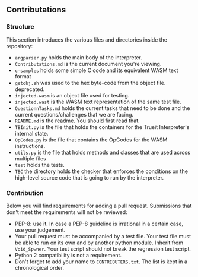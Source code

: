 ## Contributations

### Structure
This section introduces the various files and directories inside the repository:<br/>
* `argparser.py` holds the main body of the interpreter.<br/>
* `Contributations.md` is the current document you're viewing.<br/>
* `c-samples` holds some simple C code and its equivalent WASM text format<br/>
* `getobj.sh` was used to the hex byte-code from the object file. deprecated.<br/>
* `injected.wasm` is an object file used for testing.<br/>
* `injected.wast` is the WASM text representation of the same test file.<br/>
* `QuestionnTasks.md` holds the current tasks that need to be done and the current questions/challenges that we are facing.<br/>
* `README.md` is the readme. You should first read that.<br/>
* `TBInit.py` is the file that holds the containers for the Trueit Interpreter's internal state.<br/>
* `OpCodes.py` is the file that contains the OpCodes for the WASM instructions.<br/>
* `utils.py` is the file that holds methods and classes that are used across multiple files<br/>
* `test` holds the tests.<br/>
* `TBC` the directory holds the checker that enforces the conditions on the high-level source code that is going to run by the interpreter.<br/>

### Contribution
Below you will find requirements for adding a pull request. Submissions that don't meet the requirements will not be reviewed:<br/>
* PEP-8: use it. In case a PEP-8 guideline is irrational in a certain case, use your judgement.<br/>
* Your pull request must be accompanied by a test file. Your test file must be able to run on its own and by another python module. Inherit from `Void_Spwner`. Your test script should not break the regression test script.<br/>
* Python 2 compatibility is not a requirement.<br/>
* Don't forget to add your name to `CONTRIBUTERS.txt`. The list is kept in a chronological order.<br/>
